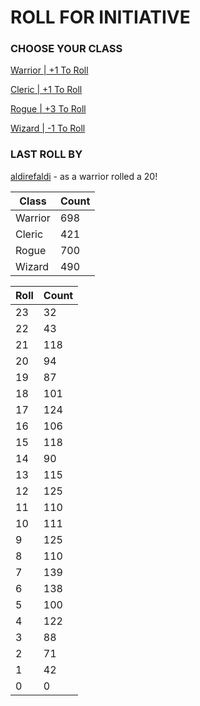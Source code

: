 # ROLL FOR INITIATIVE
### CHOOSE YOUR CLASS

[Warrior | +1 To Roll](https://github.com/benjaminsampica/benjaminsampica/issues/new?title=roll%7Cwarrior&body=Just+click+%27Submit+new+issue%27.)

[Cleric | +1 To Roll](https://github.com/benjaminsampica/benjaminsampica/issues/new?title=roll%7Ccleric&body=Just+click+%27Submit+new+issue%27.)

[Rogue | +3 To Roll](https://github.com/benjaminsampica/benjaminsampica/issues/new?title=roll%7Crogue&body=Just+click+%27Submit+new+issue%27.)

[Wizard | -1 To Roll](https://github.com/benjaminsampica/benjaminsampica/issues/new?title=roll%7Cwizard&body=Just+click+%27Submit+new+issue%27.)
### LAST ROLL BY
[aldirefaldi](https://www.github.com/aldirefaldi) - as a warrior rolled a 20!

|Class|Count|
|-|-|
|Warrior|698|
|Cleric|421|
|Rogue|700|
|Wizard|490|

|Roll|Count|
|-|-|
|23|32
|22|43
|21|118
|20|94
|19|87
|18|101
|17|124
|16|106
|15|118
|14|90
|13|115
|12|125
|11|110
|10|111
|9|125
|8|110
|7|139
|6|138
|5|100
|4|122
|3|88
|2|71
|1|42
|0|0
